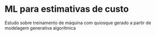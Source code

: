 # ML para estimativas de custo

Estudo sobre treinamento de máquina com quiosque gerado a partir de modelagem generativa algorítmica
